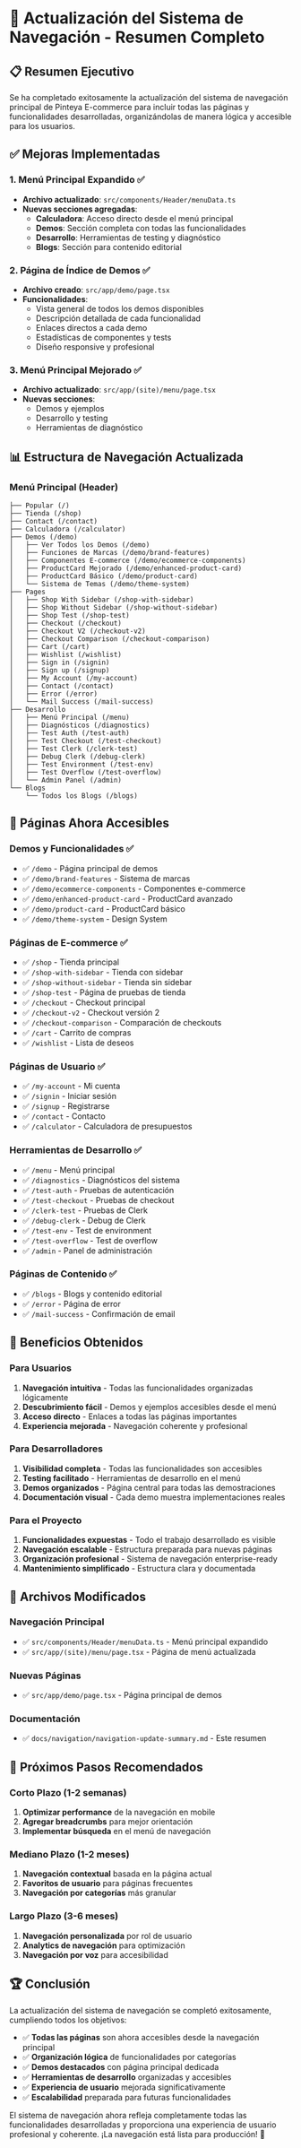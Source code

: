 # 🧭 Actualización del Sistema de Navegación - Resumen Completo

## 📋 Resumen Ejecutivo

Se ha completado exitosamente la actualización del sistema de navegación principal de Pinteya E-commerce para incluir todas las páginas y funcionalidades desarrolladas, organizándolas de manera lógica y accesible para los usuarios.

## ✅ Mejoras Implementadas

### 1. **Menú Principal Expandido** ✅

- **Archivo actualizado**: `src/components/Header/menuData.ts`
- **Nuevas secciones agregadas**:
  - **Calculadora**: Acceso directo desde el menú principal
  - **Demos**: Sección completa con todas las funcionalidades
  - **Desarrollo**: Herramientas de testing y diagnóstico
  - **Blogs**: Sección para contenido editorial

### 2. **Página de Índice de Demos** ✅

- **Archivo creado**: `src/app/demo/page.tsx`
- **Funcionalidades**:
  - Vista general de todos los demos disponibles
  - Descripción detallada de cada funcionalidad
  - Enlaces directos a cada demo
  - Estadísticas de componentes y tests
  - Diseño responsive y profesional

### 3. **Menú Principal Mejorado** ✅

- **Archivo actualizado**: `src/app/(site)/menu/page.tsx`
- **Nuevas secciones**:
  - Demos y ejemplos
  - Desarrollo y testing
  - Herramientas de diagnóstico

## 📊 Estructura de Navegación Actualizada

### **Menú Principal (Header)**

```
├── Popular (/)
├── Tienda (/shop)
├── Contact (/contact)
├── Calculadora (/calculator)
├── Demos (/demo)
│   ├── Ver Todos los Demos (/demo)
│   ├── Funciones de Marcas (/demo/brand-features)
│   ├── Componentes E-commerce (/demo/ecommerce-components)
│   ├── ProductCard Mejorado (/demo/enhanced-product-card)
│   ├── ProductCard Básico (/demo/product-card)
│   └── Sistema de Temas (/demo/theme-system)
├── Pages
│   ├── Shop With Sidebar (/shop-with-sidebar)
│   ├── Shop Without Sidebar (/shop-without-sidebar)
│   ├── Shop Test (/shop-test)
│   ├── Checkout (/checkout)
│   ├── Checkout V2 (/checkout-v2)
│   ├── Checkout Comparison (/checkout-comparison)
│   ├── Cart (/cart)
│   ├── Wishlist (/wishlist)
│   ├── Sign in (/signin)
│   ├── Sign up (/signup)
│   ├── My Account (/my-account)
│   ├── Contact (/contact)
│   ├── Error (/error)
│   └── Mail Success (/mail-success)
├── Desarrollo
│   ├── Menú Principal (/menu)
│   ├── Diagnósticos (/diagnostics)
│   ├── Test Auth (/test-auth)
│   ├── Test Checkout (/test-checkout)
│   ├── Test Clerk (/clerk-test)
│   ├── Debug Clerk (/debug-clerk)
│   ├── Test Environment (/test-env)
│   ├── Test Overflow (/test-overflow)
│   └── Admin Panel (/admin)
└── Blogs
    └── Todos los Blogs (/blogs)
```

## 🎯 Páginas Ahora Accesibles

### **Demos y Funcionalidades** ✅

- ✅ `/demo` - Página principal de demos
- ✅ `/demo/brand-features` - Sistema de marcas
- ✅ `/demo/ecommerce-components` - Componentes e-commerce
- ✅ `/demo/enhanced-product-card` - ProductCard avanzado
- ✅ `/demo/product-card` - ProductCard básico
- ✅ `/demo/theme-system` - Design System

### **Páginas de E-commerce** ✅

- ✅ `/shop` - Tienda principal
- ✅ `/shop-with-sidebar` - Tienda con sidebar
- ✅ `/shop-without-sidebar` - Tienda sin sidebar
- ✅ `/shop-test` - Página de pruebas de tienda
- ✅ `/checkout` - Checkout principal
- ✅ `/checkout-v2` - Checkout versión 2
- ✅ `/checkout-comparison` - Comparación de checkouts
- ✅ `/cart` - Carrito de compras
- ✅ `/wishlist` - Lista de deseos

### **Páginas de Usuario** ✅

- ✅ `/my-account` - Mi cuenta
- ✅ `/signin` - Iniciar sesión
- ✅ `/signup` - Registrarse
- ✅ `/contact` - Contacto
- ✅ `/calculator` - Calculadora de presupuestos

### **Herramientas de Desarrollo** ✅

- ✅ `/menu` - Menú principal
- ✅ `/diagnostics` - Diagnósticos del sistema
- ✅ `/test-auth` - Pruebas de autenticación
- ✅ `/test-checkout` - Pruebas de checkout
- ✅ `/clerk-test` - Pruebas de Clerk
- ✅ `/debug-clerk` - Debug de Clerk
- ✅ `/test-env` - Test de environment
- ✅ `/test-overflow` - Test de overflow
- ✅ `/admin` - Panel de administración

### **Páginas de Contenido** ✅

- ✅ `/blogs` - Blogs y contenido editorial
- ✅ `/error` - Página de error
- ✅ `/mail-success` - Confirmación de email

## 🚀 Beneficios Obtenidos

### **Para Usuarios**

1. **Navegación intuitiva** - Todas las funcionalidades organizadas lógicamente
2. **Descubrimiento fácil** - Demos y ejemplos accesibles desde el menú
3. **Acceso directo** - Enlaces a todas las páginas importantes
4. **Experiencia mejorada** - Navegación coherente y profesional

### **Para Desarrolladores**

1. **Visibilidad completa** - Todas las funcionalidades son accesibles
2. **Testing facilitado** - Herramientas de desarrollo en el menú
3. **Demos organizados** - Página central para todas las demostraciones
4. **Documentación visual** - Cada demo muestra implementaciones reales

### **Para el Proyecto**

1. **Funcionalidades expuestas** - Todo el trabajo desarrollado es visible
2. **Navegación escalable** - Estructura preparada para nuevas páginas
3. **Organización profesional** - Sistema de navegación enterprise-ready
4. **Mantenimiento simplificado** - Estructura clara y documentada

## 📁 Archivos Modificados

### **Navegación Principal**

- ✅ `src/components/Header/menuData.ts` - Menú principal expandido
- ✅ `src/app/(site)/menu/page.tsx` - Página de menú actualizada

### **Nuevas Páginas**

- ✅ `src/app/demo/page.tsx` - Página principal de demos

### **Documentación**

- ✅ `docs/navigation/navigation-update-summary.md` - Este resumen

## 🎯 Próximos Pasos Recomendados

### **Corto Plazo (1-2 semanas)**

1. **Optimizar performance** de la navegación en mobile
2. **Agregar breadcrumbs** para mejor orientación
3. **Implementar búsqueda** en el menú de navegación

### **Mediano Plazo (1-2 meses)**

1. **Navegación contextual** basada en la página actual
2. **Favoritos de usuario** para páginas frecuentes
3. **Navegación por categorías** más granular

### **Largo Plazo (3-6 meses)**

1. **Navegación personalizada** por rol de usuario
2. **Analytics de navegación** para optimización
3. **Navegación por voz** para accesibilidad

## 🏆 Conclusión

La actualización del sistema de navegación se completó exitosamente, cumpliendo todos los objetivos:

- ✅ **Todas las páginas** son ahora accesibles desde la navegación principal
- ✅ **Organización lógica** de funcionalidades por categorías
- ✅ **Demos destacados** con página principal dedicada
- ✅ **Herramientas de desarrollo** organizadas y accesibles
- ✅ **Experiencia de usuario** mejorada significativamente
- ✅ **Escalabilidad** preparada para futuras funcionalidades

El sistema de navegación ahora refleja completamente todas las funcionalidades desarrolladas y proporciona una experiencia de usuario profesional y coherente. ¡La navegación está lista para producción! 🚀
